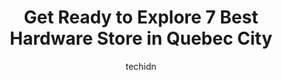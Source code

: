 ---
layout: ampstory
image: https://i0.wp.com/www.auto.or.id/wp-content/uploads/2023/06/quincaillerie-limoilou-benjamin-moore-0-quebec-city-1686323347.jpeg?resize=640,853
author: techidn
featured: false
description: Quebec City, Quebec, Canada is a haven for Hardware Store enthusiasts, boasting an impressive array of 7 top-notch establishments. Whether youre a seasoned connoisseur or simply curious to 
title: Get Ready to Explore 7 Best Hardware Store in Quebec City
cover:
   title: Get Ready to Explore 7 Best Hardware Store in Quebec City
   subtitle: AUTO.OR.ID
   background: https://www.auto.or.id/wp-content/uploads/2023/06/quincaillerie-limoilou-benjamin-moore-0-quebec-city-1686323347.jpeg

pages: 
 - layout: thirds
   top: <h1>#1 Réno-Dépôt Beauport</h1>
   bottom: "<p>There are always people parking in front of the stuff you need to pick up. No cashier except at the VIP checkout. The lady at the self-service cashier is ruining the self</p>"
   background: https://www.auto.or.id/wp-content/uploads/2023/06/quincaillerie-limoilou-benjamin-moore-1-quebec-city-1686323348.jpeg
   backgroundblur: true
 - layout: thirds
   top: <h1>#2 Réno-Dépôt Québec</h1>
   bottom: "<p>999 Rue du Marais, Québec, QC G1M 3T9, Canada</p>"
   background: https://www.auto.or.id/wp-content/uploads/2023/06/quincaillerie-limoilou-benjamin-moore-2-quebec-city-1686323349.jpeg
   cta:
      link: https://www.auto.or.id/get-ready-to-explore-7-best-hardware-store-in-quebec-city/
      text: Get Ready to Explore 7 Best Hardware Store in Quebec City
 - layout: thirds
   top: <h1>#3 RONA Québec</h1>
   bottom: "<p>9635 Bd de lOrmière, Québec, QC G2B 3K7, Canada</p>"
   background: https://images.unsplash.com/photo-1508051258-1607bf9363da?ixlib=rb-4.0.3&ixid=MnwxMjA3fDB8MHxwaG90by1wYWdlfHx8fGVufDB8fHx8&auto=format&fit=crop&w=640&h=853&q=80
   cta:
      link: https://www.auto.or.id/get-ready-to-explore-7-best-hardware-store-in-quebec-city/
      text: Get Ready to Explore 7 Best Hardware Store in Quebec City
 - layout: thirds
   top: <h1>#4 Canac</h1>
   bottom: "<p>420 Bd Armand-Paris, Québec, QC G1C 7X9, Canada</p>"
   background: https://images.unsplash.com/photo-1596639410350-3b994b89e9b1?ixlib=rb-4.0.3&ixid=MnwxMjA3fDB8MHxwaG90by1wYWdlfHx8fGVufDB8fHx8&auto=format&fit=crop&w=640&h=853&q=80
   cta:
      link: https://www.auto.or.id/get-ready-to-explore-7-best-hardware-store-in-quebec-city/
      text: Get Ready to Explore 7 Best Hardware Store in Quebec City
 - layout: thirds
   top: <h1>#5 Réno-Dépôt Ste-Foy</h1>
   bottom: "<p>3131 Av. Blaise Pascal, Québec, QC G1X 4C1, Canada</p>"
   background: https://images.unsplash.com/photo-1577732024748-f6ba00087e33?ixlib=rb-4.0.3&ixid=MnwxMjA3fDB8MHxwaG90by1wYWdlfHx8fGVufDB8fHx8&auto=format&fit=crop&w=640&h=853&q=80
   cta:
      link: https://www.auto.or.id/get-ready-to-explore-7-best-hardware-store-in-quebec-city/
      text: Get Ready to Explore 7 Best Hardware Store in Quebec City
 - layout: thirds
   top: <h1>#6 Canac</h1>
   bottom: "<p>4250 Boul. Henri-Bourassa, Québec, QC G1H 3A5, Canada</p>"
   background: https://images.unsplash.com/photo-1604755940508-42d673803330?ixlib=rb-4.0.3&ixid=MnwxMjA3fDB8MHxwaG90by1wYWdlfHx8fGVufDB8fHx8&auto=format&fit=crop&w=640&h=853&q=80
   cta:
      link: https://www.auto.or.id/get-ready-to-explore-7-best-hardware-store-in-quebec-city/
      text: Get Ready to Explore 7 Best Hardware Store in Quebec City
 - layout: thirds
   top: <h1>#7 Canac</h1>
   bottom: "<p>15 Rue Bernier O, Québec, QC G2N 1P4, Canada</p>"
   background: https://images.unsplash.com/photo-1639928844164-e530cf328bff?ixlib=rb-4.0.3&ixid=MnwxMjA3fDB8MHxwaG90by1wYWdlfHx8fGVufDB8fHx8&auto=format&fit=crop&w=640&h=853&q=80
   cta:
      link: https://www.auto.or.id/get-ready-to-explore-7-best-hardware-store-in-quebec-city/
      text: Get Ready to Explore 7 Best Hardware Store in Quebec City
 - layout: thirds
   middle: Continue reading...
   background: https://images.unsplash.com/photo-1596179570006-e6b11fac059b?ixlib=rb-4.0.3&ixid=MnwxMjA3fDB8MHxwaG90by1wYWdlfHx8fGVufDB8fHx8&auto=format&fit=crop&w=640&h=853&q=80
   cta:
      link: https://www.auto.or.id/get-ready-to-explore-7-best-hardware-store-in-quebec-city/
      text: Get Ready to Explore 7 Best Hardware Store in Quebec City

---
